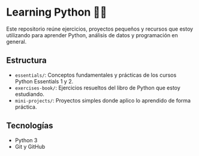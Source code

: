 # Learning Python 📘🐍

Este repositorio reúne ejercicios, proyectos pequeños y recursos que estoy utilizando para aprender Python, análisis de datos y programación en general.

## Estructura

- `essentials/`: Conceptos fundamentales y prácticas de los cursos Python Essentials 1 y 2.
- `exercises-book/`: Ejercicios resueltos del libro de Python que estoy estudiando.
- `mini-projects/`: Proyectos simples donde aplico lo aprendido de forma práctica.

## Tecnologías

- Python 3
- Git y GitHub
